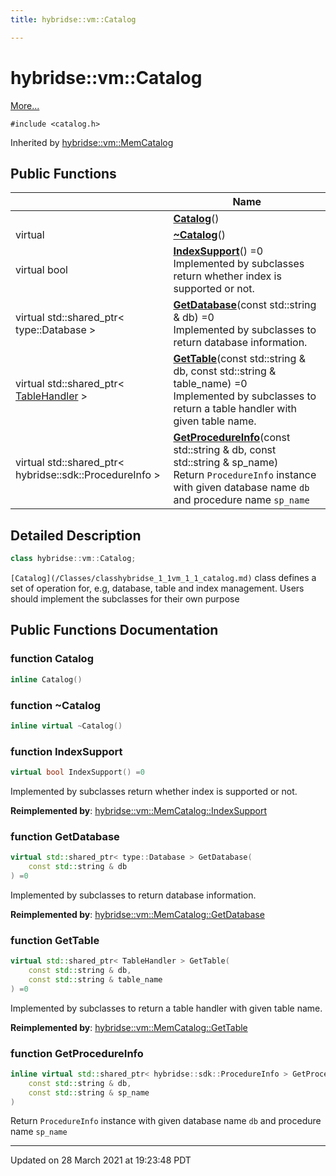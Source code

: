 ```yaml
---
title: hybridse::vm::Catalog

---
```


# hybridse::vm::Catalog



 [More...](#detailed-description)


`#include <catalog.h>`

Inherited by [hybridse::vm::MemCatalog](/Classes/classhybridse_1_1vm_1_1_mem_catalog.md)

## Public Functions

|                | Name           |
| -------------- | -------------- |
| | **[Catalog](/Classes/classhybridse_1_1vm_1_1_catalog.md#function-catalog)**() |
| virtual | **[~Catalog](/Classes/classhybridse_1_1vm_1_1_catalog.md#function-~catalog)**() |
| virtual bool | **[IndexSupport](/Classes/classhybridse_1_1vm_1_1_catalog.md#function-indexsupport)**() =0<br>Implemented by subclasses return whether index is supported or not.  |
| virtual std::shared_ptr< type::Database > | **[GetDatabase](/Classes/classhybridse_1_1vm_1_1_catalog.md#function-getdatabase)**(const std::string & db) =0<br>Implemented by subclasses to return database information.  |
| virtual std::shared_ptr< [TableHandler](/Classes/classhybridse_1_1vm_1_1_table_handler.md) > | **[GetTable](/Classes/classhybridse_1_1vm_1_1_catalog.md#function-gettable)**(const std::string & db, const std::string & table_name) =0<br>Implemented by subclasses to return a table handler with given table name.  |
| virtual std::shared_ptr< hybridse::sdk::ProcedureInfo > | **[GetProcedureInfo](/Classes/classhybridse_1_1vm_1_1_catalog.md#function-getprocedureinfo)**(const std::string & db, const std::string & sp_name)<br>Return `ProcedureInfo` instance with given database name `db` and procedure name `sp_name` |

## Detailed Description

```cpp
class hybridse::vm::Catalog;
```


`[Catalog](/Classes/classhybridse_1_1vm_1_1_catalog.md)` class defines a set of operation for, e.g, database, table and index management. Users should implement the subclasses for their own purpose 

## Public Functions Documentation

### function Catalog

```cpp
inline Catalog()
```


### function ~Catalog

```cpp
inline virtual ~Catalog()
```


### function IndexSupport

```cpp
virtual bool IndexSupport() =0
```

Implemented by subclasses return whether index is supported or not. 

**Reimplemented by**: [hybridse::vm::MemCatalog::IndexSupport](/Classes/classhybridse_1_1vm_1_1_mem_catalog.md#function-indexsupport)


### function GetDatabase

```cpp
virtual std::shared_ptr< type::Database > GetDatabase(
    const std::string & db
) =0
```

Implemented by subclasses to return database information. 

**Reimplemented by**: [hybridse::vm::MemCatalog::GetDatabase](/Classes/classhybridse_1_1vm_1_1_mem_catalog.md#function-getdatabase)


### function GetTable

```cpp
virtual std::shared_ptr< TableHandler > GetTable(
    const std::string & db,
    const std::string & table_name
) =0
```

Implemented by subclasses to return a table handler with given table name. 

**Reimplemented by**: [hybridse::vm::MemCatalog::GetTable](/Classes/classhybridse_1_1vm_1_1_mem_catalog.md#function-gettable)


### function GetProcedureInfo

```cpp
inline virtual std::shared_ptr< hybridse::sdk::ProcedureInfo > GetProcedureInfo(
    const std::string & db,
    const std::string & sp_name
)
```

Return `ProcedureInfo` instance with given database name `db` and procedure name `sp_name`

-------------------------------

Updated on 28 March 2021 at 19:23:48 PDT
